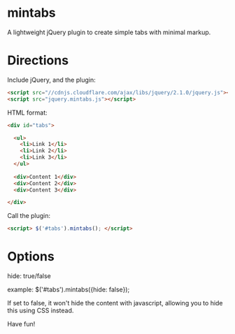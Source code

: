 mintabs
=======

A lightweight jQuery plugin to create simple tabs with minimal markup.


Directions
=======

Include jQuery, and the plugin:

```html
<script src="//cdnjs.cloudflare.com/ajax/libs/jquery/2.1.0/jquery.js"></script>
<script src="jquery.mintabs.js"></script>
```

HTML format:

```html
<div id="tabs">

  <ul>
    <li>Link 1</li>
    <li>Link 2</li>
    <li>Link 3</li>
  </ul>
  
  <div>Content 1</div>
  <div>Content 2</div>
  <div>Content 3</div>

</div>
```

Call the plugin:
```html
<script> $('#tabs').mintabs(); </script>
```

Options
=======

hide: true/false

example: $('#tabs').mintabs({hide: false});

If set to false, it won't hide the content with javascript, allowing you to hide this using CSS instead.

Have fun!
